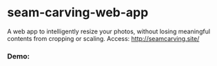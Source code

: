 # seam-carving-web-app
A web app to intelligently resize your photos, without losing meaningful contents from cropping or scaling. 
Access: http://seamcarving.site/

### Demo:
